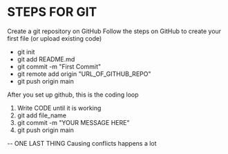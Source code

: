 # STEPS FOR GIT

Create a git repository on GitHub Follow the steps on GitHub to create your first file (or upload existing code)

* git init
* git add README.md
* git commit -m "First Commit"
* git remote add origin "URL_OF_GITHUB_REPO"
* git push origin main

After you set up github, this is the coding loop

1. Write CODE until it is working
2. git add file_name
3. git commit -m "YOUR MESSAGE HERE"
4. git push origin main


-- ONE LAST THING
Causing conflicts happens a lot

